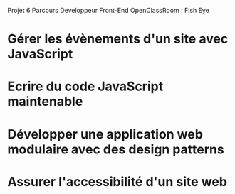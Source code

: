 Projet 6 Parcours Developpeur Front-End OpenClassRoom : Fish Eye
# Gérer les évènements d'un site avec JavaScript
# Ecrire du code JavaScript maintenable
# Développer une application web modulaire avec des design patterns
# Assurer l'accessibilité d'un site web
